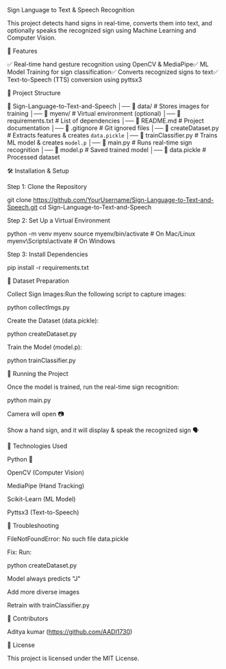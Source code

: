Sign Language to Text & Speech Recognition

This project detects hand signs in real-time, converts them into text, and optionally speaks the recognized sign using Machine Learning and Computer Vision.

🚀 Features

✅ Real-time hand gesture recognition using OpenCV & MediaPipe✅ ML Model Training for sign classification✅ Converts recognized signs to text✅ Text-to-Speech (TTS) conversion using pyttsx3

📂 Project Structure

📁 Sign-Language-to-Text-and-Speech
│── 📂 data/               # Stores images for training
│── 📂 myenv/              # Virtual environment (optional)
│── 📝 requirements.txt     # List of dependencies
│── 📝 README.md            # Project documentation
│── 📝 .gitignore           # Git ignored files
│── 📜 createDataset.py     # Extracts features & creates `data.pickle`
│── 📜 trainClassifier.py   # Trains ML model & creates `model.p`
│── 📜 main.py              # Runs real-time sign recognition
│── 📜 model.p              # Saved trained model
│── 📜 data.pickle          # Processed dataset

🛠 Installation & Setup

Step 1: Clone the Repository

git clone https://github.com/YourUsername/Sign-Language-to-Text-and-Speech.git
cd Sign-Language-to-Text-and-Speech

Step 2: Set Up a Virtual Environment

python -m venv myenv
source myenv/bin/activate  # On Mac/Linux
myenv\Scripts\activate      # On Windows

Step 3: Install Dependencies

pip install -r requirements.txt

🔄 Dataset Preparation

Collect Sign Images:Run the following script to capture images:

python collectImgs.py

Create the Dataset (data.pickle):

python createDataset.py

Train the Model (model.p):

python trainClassifier.py

🏃 Running the Project

Once the model is trained, run the real-time sign recognition:

python main.py

Camera will open 📷

Show a hand sign, and it will display & speak the recognized sign 🗣️

🧠 Technologies Used

Python 🐍

OpenCV (Computer Vision)

MediaPipe (Hand Tracking)

Scikit-Learn (ML Model)

Pyttsx3 (Text-to-Speech)

📌 Troubleshooting

FileNotFoundError: No such file data.pickle

Fix: Run:

python createDataset.py

Model always predicts "J"

Add more diverse images

Retrain with trainClassifier.py

📢 Contributors

Aditya kumar (https://github.com/AADI1730)

📜 License

This project is licensed under the MIT License.

